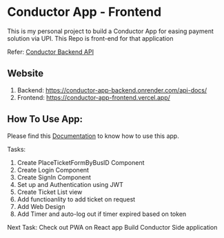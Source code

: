 # Conductor App - Frontend
This is my personal project to build a Conductor App for easing payment solution via UPI. This Repo is front-end for that application

Refer: [Conductor Backend API](https://github.com/iamjoker021/CONDUCTOR_APP_BACKEND)

## Website
1. Backend: https://conductor-app-backend.onrender.com/api-docs/
2. Frontend: https://conductor-app-frontend.vercel.app/

## How To Use App:
Please find this [Documentation](./HOWTO.md) to know how to use this app.

Tasks:
1. Create PlaceTicketFormByBusID Component
2. Create Login Component
3. Create SignIn Component
4. Set up and Authentication using JWT
5. Create Ticket List view
6. Add functioanlity to add ticket on request
7. Add Web Design
8. Add Timer and auto-log out if timer expired based on token

Next Task:
Check out PWA on React app
Build Conductor Side application